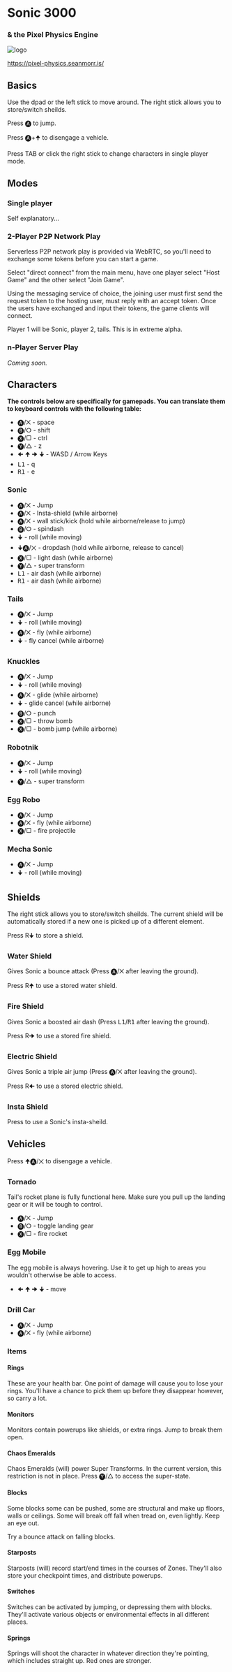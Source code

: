 # Sonic 3000
### & the Pixel Physics Engine

![logo](https://pixel-physics.seanmorr.is/icons/app-256.png)

https://pixel-physics.seanmorr.is/

## Basics

Use the dpad or the left stick to move around. The right stick allows you to store/switch sheilds.

Press 🅐 to jump.

Press 🅐+🠉 to disengage a vehicle.

Press TAB or click the right stick to change characters in single player mode.

## Modes

### Single player

Self explanatory...

### 2-Player P2P Network Play

Serverless P2P network play is provided via WebRTC, so you'll need to exchange some tokens before you can start a game.

Select "direct connect" from the main menu, have one player select "Host Game" and the other select "Join Game".

Using the messaging service of choice, the joining user must first send the request token to the hosting user, must reply with an accept token. Once the users have exchanged and input their tokens, the game clients will connect.

Player 1 will be Sonic, player 2, tails. This is in extreme alpha.

### n-Player Server Play

*Coming soon.*

## Characters

**The controls below are specifically for gamepads. You can translate them to keyboard controls with the following table:**

* 🅐/✕ - space
* 🅑/ⵔ - shift
* 🅧/▢ - ctrl
* 🅨/△ - z
* 🠈 🠉 🠊 🠋 - WASD / Arrow Keys
* <kbd>L1</kbd> - q
* <kbd>R1</kbd> - e

### Sonic

* 🅐/✕ - Jump
* 🅐/✕ - Insta-shield (while airborne)
* 🅐/✕ - wall stick/kick (hold while airborne/release to jump)
* 🅑/ⵔ  - spindash
* 🠋 - roll (while moving)
* 🠋🅐/✕ - dropdash (hold while airborne, release to cancel)
* 🅧/▢ - light dash (while airborne)
* 🅨/△ - super transform
* <kbd>L1</kbd> - air dash (while airborne)
* <kbd>R1</kbd> - air dash (while airborne)

### Tails

* 🅐/✕ - Jump
* 🠋 - roll (while moving)
* 🅐/✕ - fly (while airborne)
* 🠋 - fly cancel (while airborne)

### Knuckles

* 🅐/✕ - Jump
* 🠋 - roll (while moving)
* 🅐/✕ - glide (while airborne)
* 🠋 - glide cancel (while airborne)
* 🅑/ⵔ - punch
* 🅧/▢ - throw bomb
* 🅧/▢ - bomb jump (while airborne)

### Robotnik

* 🅐/✕ - Jump
* 🠋 - roll (while moving)
* 🅨/△ - super transform

### Egg Robo

* 🅐/✕ - Jump
* 🅐/✕ - fly (while airborne)
* 🅧/▢ - fire projectile

### Mecha Sonic

* 🅐/✕ - Jump
* 🠋 - roll (while moving)

## Shields

The right stick allows you to store/switch sheilds. The current shield will be automatically stored if a new one is picked up of a different element.

Press R🠋 to store a shield.

### Water Shield

Gives Sonic a bounce attack (Press 🅐/✕ after leaving the ground).

Press R🠉 to use a stored water shield.

### Fire Shield

Gives Sonic a boosted air dash (Press <kbd>L1</kbd>/<kbd>R1</kbd> after leaving the ground).

Press R🠊 to use a stored fire shield.

### Electric Shield

Gives Sonic a triple air jump (Press 🅐/✕ after leaving the ground).

Press R🠈 to use a stored electric shield.

### Insta Shield

Press  to use a Sonic's insta-sheild.

## Vehicles

Press 🠉🅐/✕ to disengage a vehicle.

### Tornado

Tail's rocket plane is fully functional here. Make sure you pull up the landing gear or it will be tough to control.

* 🅐/✕ - Jump
* 🅑/ⵔ  - toggle landing gear
* 🅧/▢ - fire rocket

### Egg Mobile

The egg mobile is always hovering. Use it to get up high to areas you wouldn't otherwise be able to access.

* 🠈 🠉 🠊 🠋 - move

### Drill Car

* 🅐/✕ - Jump
* 🅐/✕ - fly (while airborne)

### Items

#### Rings

These are your health bar. One point of damage will cause you to lose your rings. You'll have a chance to pick them up before they disappear however, so carry a lot.

#### Monitors

Monitors contain powerups like shields, or extra rings. Jump to break them open.

#### Chaos Emeralds

Chaos Emeralds (will) power Super Transforms. In the current version, this restriction is not in place. Press 🅨/△ to access the super-state.

#### Blocks

Some blocks some can be pushed, some are structural and make up floors, walls or ceilings. Some will break off fall when tread on, even lightly. Keep an eye out.

Try a bounce attack on falling blocks.

#### Starposts

Starposts (will) record start/end times in the courses of Zones. They'll also store your checkpoint times, and distribute powerups.

#### Switches

Switches can be activated by jumping, or depressing them with blocks. They'll activate various objects or environmental effects in all different places.

#### Springs

Springs will shoot the character in whatever direction they're pointing, which includes straight up. Red ones are stronger.
